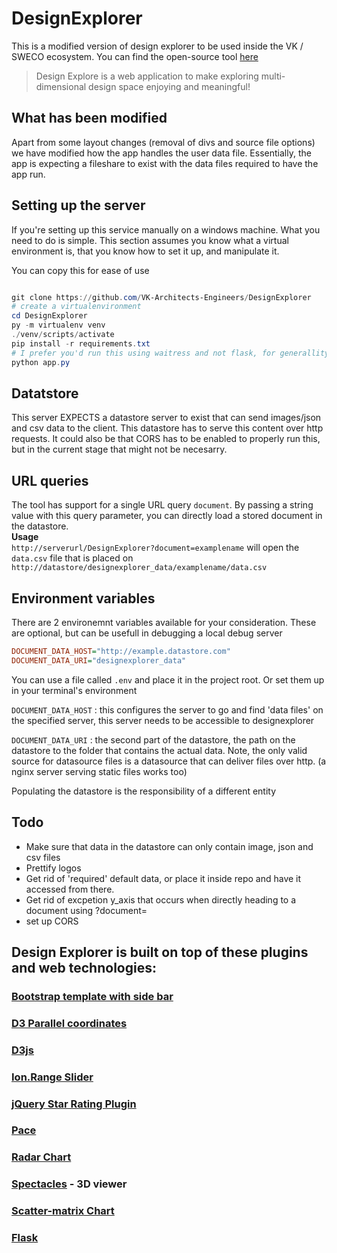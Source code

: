 # DesignExplorer

This is a modified version of design explorer to be used inside the VK / SWECO ecosystem.
You can find the open-source tool [here](https://tt-acm.github.io/DesignExplorer/)


> Design Explore is a web application to make exploring multi-dimensional design space enjoying and meaningful!

## What has been modified
Apart from some layout changes (removal of divs and source file options) we have modified how the app handles the user data file.
Essentially, the app is expecting a fileshare to exist with the data files required to have the app run.

## Setting up the server
If you're setting up this service manually on a windows machine. What you need to do is simple.
This section assumes you know what a virtual environment is, that you know how to set it up, and manipulate it.

You can copy this for ease of use
```powershell

git clone https://github.com/VK-Architects-Engineers/DesignExplorer
# create a virtualenvironment
cd DesignExplorer
py -m virtualenv venv
./venv/scripts/activate
pip install -r requirements.txt
# I prefer you'd run this using waitress and not flask, for generallity's sake, the app is setup to run as such
python app.py
```
## Datatstore
This server EXPECTS a datastore server to exist that can send images/json and csv data to the client. This datastore has to serve this content over http requests. It could also be that CORS has to be enabled to properly run this, but in the current stage that might not be necesarry.

## URL queries
The tool has support for a single URL query `document`.
By passing a string value with this query parameter, you can directly load a stored document in the datastore.\
**Usage**\
`http://serverurl/DesignExplorer?document=examplename`
will open the `data.csv` file that is placed on
`http://datastore/designexplorer_data/examplename/data.csv`


## Environment variables
There are 2 environemnt variables available for your consideration. These are optional, but can be usefull in debugging a local debug server
```ini
DOCUMENT_DATA_HOST="http://example.datastore.com"
DOCUMENT_DATA_URI="designexplorer_data"
```
You can use a file called `.env` and place it in the project root. Or set them up in your terminal's environment

`DOCUMENT_DATA_HOST` : this configures the server to go and find 'data files' on the specified server, this server needs to be accessible to designexplorer

`DOCUMENT_DATA_URI` : the second part of the datastore, the path on the datastore to the folder that contains the actual data. Note, the only valid source for datasource files is a datasource that can deliver files over http. 
(a nginx server serving static files works too)

Populating the datastore is the responsibility of a different entity

## Todo
- Make sure that data in the datastore can only contain image, json and csv files
- Prettify logos
- Get rid of 'required' default data, or place it inside repo and have it accessed from there.
- Get rid of excpetion y_axis that occurs when directly heading to a document using ?document=
- set up CORS


## Design Explorer is built on top of these plugins and web technologies:
### [Bootstrap template with side bar](http://getbootstrap.com/)
### [D3 Parallel coordinates](https://syntagmatic.github.io/parallel-coordinates/)
### [D3js](http://d3js.org/)
### [Ion.Range Slider](http://ionden.com/a/plugins/ion.rangeSlider/en.html)
### [jQuery Star Rating Plugin](http://www.fyneworks.com/jquery/star-rating/)
### [Pace](http://github.hubspot.com/pace/docs/welcome/)
### [Radar Chart](https://github.com/alangrafu/radar-chart-d3)
### [Spectacles](https://github.com/tt-acm/Spectacles.WebViewer) - 3D viewer
### [Scatter-matrix Chart](https://github.com/benjiec/scatter-matrix)

### [Flask](https://flask.palletsprojects.com/en/3.0.x/)